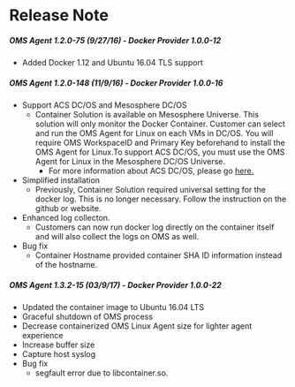 # Release Note

##### OMS Agent 1.2.0-75 (9/27/16) - Docker Provider 1.0.0-12 
- Added Docker 1.12 and Ubuntu 16.04 TLS support

##### OMS Agent 1.2.0-148 (11/9/16) - Docker Provider 1.0.0-16
- Support ACS DC/OS and Mesosphere DC/OS
    -   Container Solution is available on Mesosphere Universe. This solution will only monitor the Docker Container. Customer can select and run the OMS Agent for Linux on each VMs in DC/OS. You will require OMS WorkspaceID and Primary Key beforehand to install the OMS Agent for Linux.To support ACS DC/OS, you must use the OMS Agent for Linux in the Mesosphere DC/OS Universe.  
        -   For more information about ACS DC/OS, please go [here.](https://azure.microsoft.com/en-us/documentation/services/container-service/)
-   Simplified installation 
	- Previously, Container Solution required universal setting for the docker log. This is no longer necessary. Follow the instruction on the github or website. 
-  Enhanced log collecton. 
	-  Customers can now run docker log directly on the container itself and will also collect the logs on OMS as well. 
- Bug fix
	- Container Hostname provided container SHA ID information instead of the hostname.

##### OMS Agent 1.3.2-15 (03/9/17) - Docker Provider 1.0.0-22
- Updated the container image to Ubuntu 16.04 LTS
- Graceful shutdown of OMS process
- Decrease containerized OMS Linux Agent size for lighter agent experience
- Increase buffer size
- Capture host syslog
- Bug fix
	- segfault error due to libcontainer.so. 


